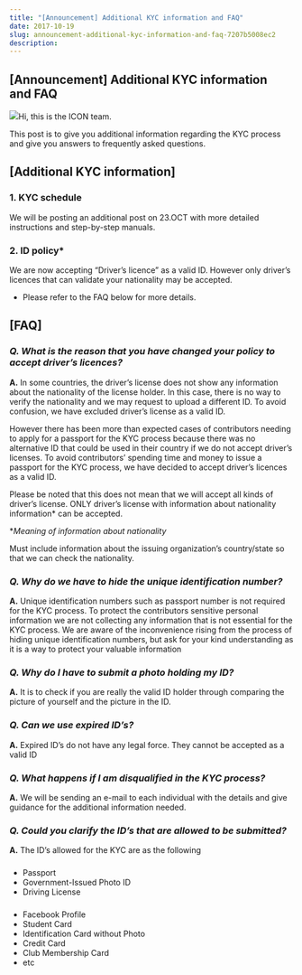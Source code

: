 ```yaml
---
title: "[Announcement] Additional KYC information and FAQ"
date: 2017-10-19
slug: announcement-additional-kyc-information-and-faq-7207b5008ec2
description:
---
```


## **[Announcement] Additional KYC information and FAQ**

![](https://cdn-images-1.medium.com/max/800/1*B2WG4o5FjFlU4uUFfzkglA.jpeg)Hi, this is the ICON team.

This post is to give you additional information regarding the KYC process and give you answers to frequently asked questions.

## **[Additional KYC information]**

### **1. KYC schedule**

We will be posting an additional post on 23.OCT with more detailed instructions and step-by-step manuals.

### **2. ID policy***

We are now accepting “Driver’s licence” as a valid ID. However only driver’s licences that can validate your nationality may be accepted.

* Please refer to the FAQ below for more details.

## **[FAQ]**

### ***Q. What is the reason that you have changed your policy to accept driver’s licences?***

**A.** In some countries, the driver’s license does not show any information about the nationality of the license holder. In this case, there is no way to verify the nationality and we may request to upload a different ID. To avoid confusion, we have excluded driver’s license as a valid ID.

However there has been more than expected cases of contributors needing to apply for a passport for the KYC process because there was no alternative ID that could be used in their country if we do not accept driver’s licenses. To avoid contributors’ spending time and money to issue a passport for the KYC process, we have decided to accept driver’s licences as a valid ID.

Please be noted that this does not mean that we will accept all kinds of driver’s license. ONLY driver’s license with information about nationality information* can be accepted.

**Meaning of information about nationality*

Must include information about the issuing organization’s country/state so that we can check the nationality.

### ***Q. Why do we have to hide the unique identification number?***

**A.** Unique identification numbers such as passport number is not required for the KYC process. To protect the contributors sensitive personal information we are not collecting any information that is not essential for the KYC process. We are aware of the inconvenience rising from the process of hiding unique identification numbers, but ask for your kind understanding as it is a way to protect your valuable information

### ***Q. Why do I have to submit a photo holding my ID?***

**A.** It is to check if you are really the valid ID holder through comparing the picture of yourself and the picture in the ID.

### ***Q. Can we use expired ID’s?***

**A.** Expired ID’s do not have any legal force. They cannot be accepted as a valid ID

### ***Q. What happens if I am disqualified in the KYC process?***

**A.** We will be sending an e-mail to each individual with the details and give guidance for the additional information needed.

### ***Q. Could you clarify the ID’s that are allowed to be submitted?***

**A.** The ID’s allowed for the KYC are as the following

### **<Accepted ID>**

* Passport
* Government-Issued Photo ID
* Driving License

### **<Non-Acceptable ID>**

* Facebook Profile
* Student Card
* Identification Card without Photo
* Credit Card
* Club Membership Card
* etc
